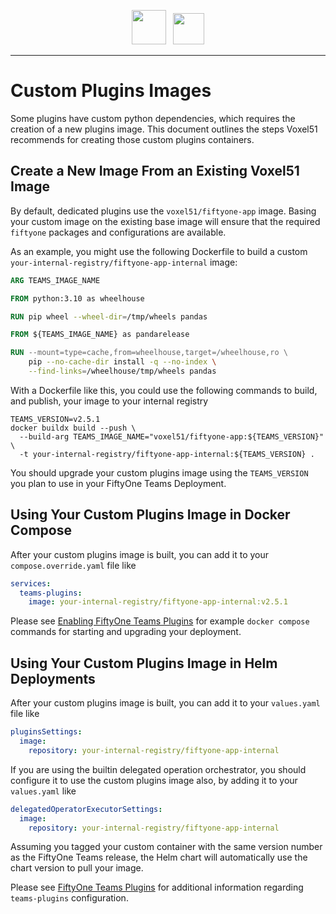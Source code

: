 <!-- markdownlint-disable no-inline-html line-length no-alt-text -->
<!-- markdownlint-disable-next-line first-line-heading -->
<div align="center">
<p align="center">

<img src="https://user-images.githubusercontent.com/25985824/106288517-2422e000-6216-11eb-871d-26ad2e7b1e59.png" height="55px"> &nbsp;
<img src="https://user-images.githubusercontent.com/25985824/106288518-24bb7680-6216-11eb-8f10-60052c519586.png" height="50px">

</p>
</div>
<!-- markdownlint-enable no-inline-html line-length no-alt-text -->

---

# Custom Plugins Images

Some plugins have custom python dependencies,
which requires the creation of a new plugins image.
This document outlines the steps Voxel51 recommends
for creating those custom plugins containers.

## Create a New Image From an Existing Voxel51 Image

By default, dedicated plugins use the `voxel51/fiftyone-app` image.
Basing your custom image on the existing base image will ensure that
the required `fiftyone` packages and configurations are available.

As an example, you might use the following Dockerfile to build a
custom `your-internal-registry/fiftyone-app-internal` image:

```dockerfile
ARG TEAMS_IMAGE_NAME

FROM python:3.10 as wheelhouse

RUN pip wheel --wheel-dir=/tmp/wheels pandas

FROM ${TEAMS_IMAGE_NAME} as pandarelease

RUN --mount=type=cache,from=wheelhouse,target=/wheelhouse,ro \
    pip --no-cache-dir install -q --no-index \
    --find-links=/wheelhouse/tmp/wheels pandas
```

With a Dockerfile like this, you could use the following commands to
build, and publish, your image to your internal registry

```shell
TEAMS_VERSION=v2.5.1
docker buildx build --push \
  --build-arg TEAMS_IMAGE_NAME="voxel51/fiftyone-app:${TEAMS_VERSION}" \
  -t your-internal-registry/fiftyone-app-internal:${TEAMS_VERSION} .
```

You should upgrade your custom plugins image using the `TEAMS_VERSION`
you plan to use in your FiftyOne Teams Deployment.

## Using Your Custom Plugins Image in Docker Compose

After your custom plugins image is built, you can add it to your
`compose.override.yaml` file like

```yaml
services:
  teams-plugins:
    image: your-internal-registry/fiftyone-app-internal:v2.5.1
```

Please see
[Enabling FiftyOne Teams Plugins](../docker/README.md#enabling-fiftyone-teams-plugins)
for example `docker compose` commands for starting and upgrading your
deployment.

## Using Your Custom Plugins Image in Helm Deployments

After your custom plugins image is built, you can add it to your
`values.yaml` file like

```yaml
pluginsSettings:
  image:
    repository: your-internal-registry/fiftyone-app-internal
```

If you are using the builtin delegated operation orchestrator, you should
configure it to use the custom plugins image also, by adding it to your
`values.yaml` like

```yaml
delegatedOperatorExecutorSettings:
  image:
    repository: your-internal-registry/fiftyone-app-internal
```

Assuming you tagged your custom container with the same version
number as the FiftyOne Teams release, the Helm chart will
automatically use the chart version to pull your image.

Please see
[FiftyOne Teams Plugins](../helm/fiftyone-teams-app/README.md#fiftyone-teams-plugins)
for additional information regarding `teams-plugins` configuration.
